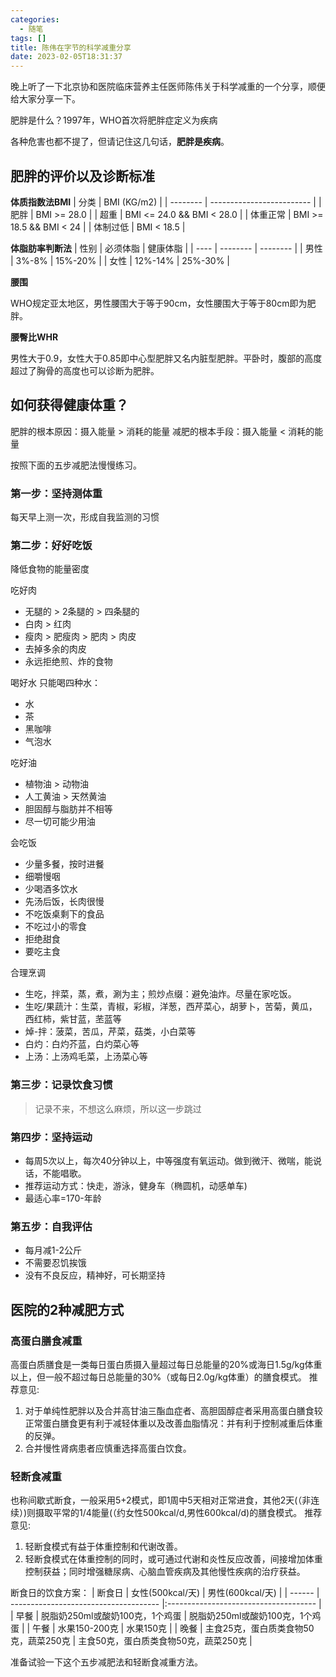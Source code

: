 ```yaml
---
categories:
  - 随笔
tags: []
title: 陈伟在字节的科学减重分享
date: 2023-02-05T18:31:37
---
```

晚上听了一下北京协和医院临床营养主任医师陈伟关于科学减重的一个分享，顺便给大家分享一下。

肥胖是什么？1997年，WHO首次将肥胖症定义为疾病

各种危害也都不提了，但请记住这几句话，**肥胖是疾病**。

## 肥胖的评价以及诊断标准

**体质指数法BMI**
| 分类     | BMI (KG/m2)               |
| -------- | ------------------------- |
| 肥胖     | BMI >= 28.0               |
| 超重     | BMI <= 24.0 && BMI < 28.0 |
| 体重正常 | BMI >= 18.5 && BMI < 24   |
| 体制过低 | BMI < 18.5                |

**体脂肪率判断法**
| 性别 | 必须体脂 | 健康体脂 |
| ---- | -------- | -------- |
| 男性 | 3%-8%    | 15%-20%  |
| 女性 | 12%-14%  | 25%-30%  |

**腰围**

WHO规定亚太地区，男性腰围大于等于90cm，女性腰围大于等于80cm即为肥胖。

**腰臀比WHR**

男性大于0.9，女性大于0.85即中心型肥胖又名内脏型肥胖。平卧时，腹部的高度超过了胸骨的高度也可以诊断为肥胖。
 
## 如何获得健康体重？

肥胖的根本原因：摄入能量 > 消耗的能量
减肥的根本手段：摄入能量 < 消耗的能量

按照下面的五步减肥法慢慢练习。

### 第一步：坚持测体重
每天早上测一次，形成自我监测的习惯


### 第二步：好好吃饭
降低食物的能量密度

吃好肉
- 无腿的 > 2条腿的 > 四条腿的
- 白肉 > 红肉
- 瘦肉 > 肥瘦肉 > 肥肉 > 肉皮
- 去掉多余的肉皮
- 永远拒绝煎、炸的食物

喝好水
只能喝四种水：
- 水
- 茶
- 黑咖啡
- 气泡水

吃好油
- 植物油 > 动物油
- 人工黄油 > 天然黄油
- 胆固醇与脂肪并不相等
- 尽一切可能少用油

会吃饭
- 少量多餐，按时进餐
- 细嚼慢咽
- 少喝酒多饮水
- 先汤后饭，长肉很慢
- 不吃饭桌剩下的食品
- 不吃过小的零食
- 拒绝甜食
- 要吃主食

合理烹调
- 生吃，拌菜，蒸，煮，涮为主；煎炒点缀：避免油炸。尽量在家吃饭。
- 生吃/果蔬汁：生菜，青椒，彩椒，洋葱，西芹菜心，胡萝卜，苦菊，黄瓜，西红柿，紫甘蓝，苤蓝等
- 焯-拌：菠菜，苦瓜，芹菜，菇类，小白菜等
- 白灼：白灼芥蓝，白灼菜心等
- 上汤：上汤鸡毛菜，上汤菜心等

### 第三步：记录饮食习惯

> 记录不来，不想这么麻烦，所以这一步跳过

### 第四步：坚持运动
- 每周5次以上，每次40分钟以上，中等强度有氧运动。做到微汗、微喘，能说话，不能唱歌。
- 推荐运动方式：快走，游泳，健身车（椭圆机，动感单车)
- 最适心率=170-年龄

### 第五步：自我评估
- 每月减1-2公斤
- 不需要忍饥挨饿
- 没有不良反应，精神好，可长期坚持

## 医院的2种减肥方式

### 高蛋白膳食减重
高蛋白质膳食是一类每日蛋白质摄入量超过每日总能量的20%或海日1.5g/kg体重以上，但一般不超过每日总能量的30%（或每日2.0g/kg体重）的膳食模式。
推荐意见:
1. 对于单纯性肥胖以及合并高甘油三酯血症者、高胆固醇症者采用高蛋白膳食较正常蛋白膳食更有利于减轻体重以及改善血脂情况：并有利于控制减重后体重的反弹。
2. 合并慢性肾病患者应慎重选择高蛋白饮食。

### 轻断食减重
也称间歇式断食，一般采用5+2模式，即1周中5天相对正常进食，其他2天(（非连续）)则摄取平常的1/4能量(（约女性500kcal/d,男性600kcal/d)的膳食模式。
推荐意见:
1. 轻断食模式有益于体重控制和代谢改善。
2. 轻断食模式在体重控制的同时，或可通过代谢和炎性反应改善，间接增加体重控制获益；同时增强糖尿病、心脑血管疾病及其他慢性疾病的治疗获益。

断食日的饮食方案：
| 断食日 | 女性(500kcal/天)                      | 男性(600kcal/天)                      |
| ------ | ------------------------------------- |:------------------------------------- |
| 早餐   | 脱脂奶250ml或酸奶100克，1个鸡蛋       | 脱脂奶250ml或酸奶100克，1个鸡蛋       |
| 午餐   | 水果150-200克                         | 水果150克                             |
| 晚餐   | 主食25克，蛋白质类食物50克，蔬菜250克 | 主食50克，蛋白质类食物50克，蔬菜250克 |

准备试验一下这个五步减肥法和轻断食减重方法。

